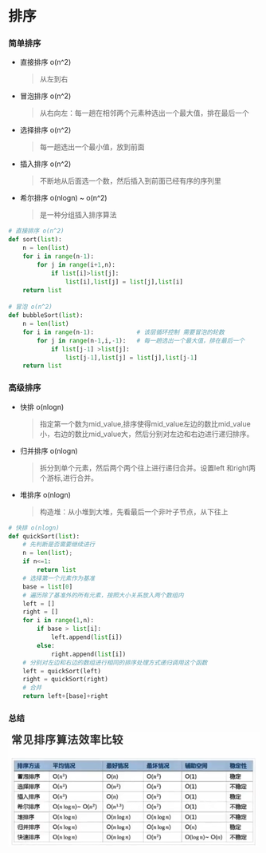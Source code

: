 # 排序

### 简单排序

- 直接排序  o(n^2)
    > 从左到右
- 冒泡排序  o(n^2)
    > 从右向左：每一趟在相邻两个元素种选出一个最大值，排在最后一个
- 选择排序  o(n^2)
    > 每一趟选出一个最小值，放到前面
- 插入排序  o(n^2)
    > 不断地从后面选一个数，然后插入到前面已经有序的序列里
- 希尔排序  o(nlogn) ~ o(n^2)
    > 是一种分组插入排序算法

```python
# 直接排序 o(n^2)
def sort(list):
    n = len(list)
    for i in range(n-1):
        for j in range(i+1,n):
            if list[i]>list[j]:
                list[i],list[j] = list[j],list[i]
    return list

# 冒泡 o(n^2)
def bubbleSort(list):
    n = len(list)
    for i in range(n-1):            # 该层循环控制 需要冒泡的轮数
        for j in range(n-1,i,-1):   # 每一趟选出一个最大值，排在最后一个
            if list[j-1] >list[j]:
                list[j-1],list[j] = list[j],list[j-1]
    return list

```

### 高级排序

- 快排  o(nlogn)
    > 指定第一个数为mid_value,排序使得mid_value左边的数比mid_value小，右边的数比mid_value大，然后分别对左边和右边进行递归排序。
- 归并排序  o(nlogn)
    > 拆分到单个元素，然后两个两个往上进行递归合并。设置left 和right两个游标,进行合并。
- 堆排序    o(nlogn)
    > 构造堆：从小堆到大堆，先看最后一个非叶子节点，从下往上

```python
# 快排 o(nlogn)
def quickSort(list):
    # 先判断是否需要继续进行
    n = len(list);
    if n<=1:
        return list
    # 选择第一个元素作为基准
    base = list[0]
    # 遍历除了基准外的所有元素，按照大小关系放入两个数组内
    left = []
    right = []
    for i in range(1,n):
        if base > list[i]:
            left.append(list[i])
        else:
            right.append(list[i])
    # 分别对左边和右边的数组进行相同的排序处理方式递归调用这个函数
    left = quickSort(left)
    right = quickSort(right)
    # 合并
    return left+[base]+right

```

### 总结
![sort](./img/sort.png)

